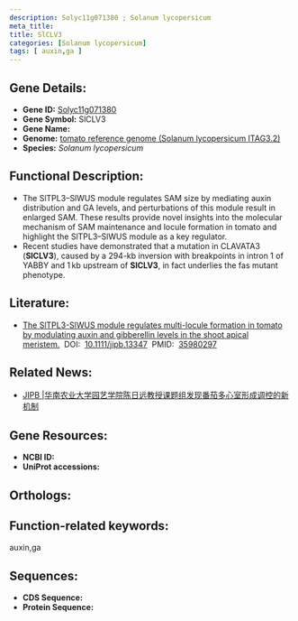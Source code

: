 ```yaml
---
description: Solyc11g071380 ; Solanum lycopersicum
meta_title:
title: SlCLV3
categories: [Solanum lycopersicum]
tags: [ auxin,ga ]
---
```


## Gene Details:
- **Gene ID:**	[Solyc11g071380]()
- **Gene Symbol:** SlCLV3
- **Gene Name:** 
- **Genome:** [tomato reference genome (Solanum lycopersicum ITAG3.2)]()
- **Species:** *Solanum lycopersicum*

## Functional Description:
   - The SlTPL3–SlWUS module regulates SAM size by mediating auxin distribution and GA levels, and perturbations of this module result in enlarged SAM. These results provide novel insights into the molecular mechanism of SAM maintenance and locule formation in tomato and highlight the SlTPL3–SlWUS module as a key regulator.
   - Recent studies have demonstrated that a mutation in CLAVATA3 (**SlCLV3**), caused by a 294-kb inversion with breakpoints in intron 1 of YABBY and 1 kb upstream of **SlCLV3**, in fact underlies the fas mutant phenotype.

## Literature:
   - [The SlTPL3-SlWUS module regulates multi-locule formation in tomato by modulating auxin and gibberellin levels in the shoot apical meristem.]( https://onlinelibrary.wiley.com/doi/10.1111/jipb.13347)&nbsp;&nbsp;DOI:&nbsp;&nbsp;[10.1111/jipb.13347](https://onlinelibrary.wiley.com/doi/10.1111/jipb.13347)&nbsp;&nbsp;PMID:&nbsp;&nbsp;[35980297](https://pubmed.ncbi.nlm.nih.gov/35980297/)

## Related News:
   - [JIPB | ​华南农业大学园艺学院陈日远教授课题组发现番茄多心室形成调控的新机制](https://mp.weixin.qq.com/s?__biz=Mzg3MDEwNDEyMg==&mid=2247536664&idx=5&sn=eaffb3de8a589b94a5a6f6f8ca732980&chksm=ce90fd4df9e7745ba737f0e75c0dd8f85e5e4dfc1e4f0dc494d598f221aaece84ef5995a569b&scene=27#wechat_redirect)

## Gene Resources:
- **NCBI ID:** [](https://www.ncbi.nlm.nih.gov/gene/?term=)
- **UniProt accessions:** [](https://www.uniprot.org/uniprotkb//entry)

## Orthologs:

## Function-related keywords:
auxin,ga

## Sequences:
- **CDS Sequence:**
- **Protein Sequence:**
